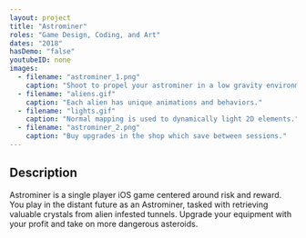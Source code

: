 ```yaml
---
layout: project
title: "Astrominer"
roles: "Game Design, Coding, and Art"
dates: "2018"
hasDemo: "false"
youtubeID: none
images:
  - filename: "astrominer_1.png"
    caption: "Shoot to propel your astrominer in a low gravity environment."
  - filename: "aliens.gif"
    caption: "Each alien has unique animations and behaviors."
  - filename: "lights.gif"
    caption: "Normal mapping is used to dynamically light 2D elements."
  - filename: "astrominer_2.png"
    caption: "Buy upgrades in the shop which save between sessions."
---
```


## Description

Astrominer is a single player iOS game centered around risk and reward. You play in the distant future as an Astrominer, tasked with retrieving valuable crystals from alien infested tunnels. Upgrade your equipment with your profit and take on more dangerous asteroids.
